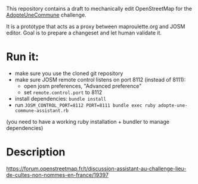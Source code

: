 This repository contains a draft to mechanically edit OpenStreetMap for the [AdopteUneCommune](https://wiki.openstreetmap.org/wiki/FR:Organised_Editing/Activities/AdopteUneCommune) challenge.

It is a prototype that acts as a proxy between maproulette.org and JOSM editor. Goal is to prepare a changeset and let human validate it.


# Run it:

- make sure you use the cloned git repository
- make sure JOSM remote control listens on port 8112 (instead of 8111):
  - open josm preferences, "Advanced preference"
  - set `remote.control.port` to 8112
- install dependencies: `bundle install`
- run `JOSM_CONTROL_PORT=8112 PORT=8111 bundle exec ruby adopte-une-commune-assistant.rb`

(you need to have a working ruby installation + bundler to manage dependencies)

# Description

https://forum.openstreetmap.fr/t/discussion-assistant-au-challenge-lieu-de-cultes-non-nommes-en-france/19397
